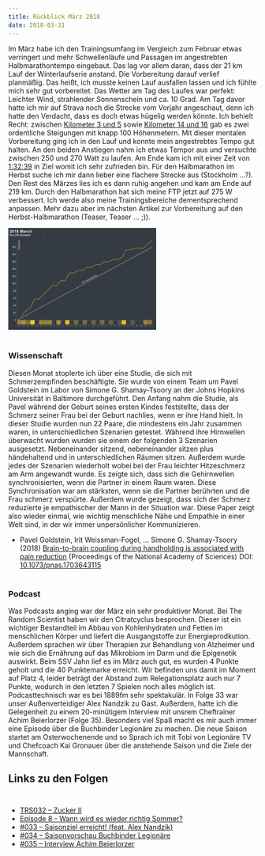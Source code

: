 ```yaml
---
title: Rückblick März 2018
date: 2018-03-31
---
```


Im März habe ich den Trainingsumfang im Vergleich zum Februar etwas verringert und mehr Schwellenläufe und Passagen im angestrebten Halbmarathontempo eingebaut. Das lag vor allem daran, dass der 21 km Lauf der Winterlaufserie anstand. Die Vorbereitung darauf verlief planmäßig. 
Das heißt, ich musste keinen Lauf ausfallen lassen und ich fühlte mich sehr gut vorbereitet. Das Wetter am Tag des Laufes war perfekt: Leichter Wind, strahlender Sonnenschein und ca. 10 Grad. Am Tag davor hatte ich mir auf Strava noch die Strecke vom Vorjahr angeschaut, denn ich hatte den Verdacht, dass es doch etwas hügelig werden könnte. Ich behielt Recht: zwischen [Kilometer 3 und 5](https://www.strava.com/segments/5165331?filter=overall) sowie [Kilometer 14 und 16](https://www.strava.com/segments/17244956?filter=overall) gab es zwei ordentliche Steigungen mit knapp 100 Höhenmetern. Mit dieser mentalen Vorbereitung ging ich in den Lauf und konnte mein angestrebtes Tempo gut halten. An den beiden Anstiegen nahm ich etwas Tempor aus und versuchte zwischen 250 und 270 Watt zu laufen. Am Ende kam ich mit einer Zeit von [1:32:39](https://www.strava.com/activities/1470625405) in Ziel womit ich sehr zufrieden bin. Für den Halbmarathon im Herbst suche ich mir dann lieber eine flachere Strecke aus (Stockholm ...?). Den Rest des Märzes lies ich es dann ruhig angehen und kam am Ende auf 219 km. Durch den Halbmarathon hat sich meine FTP jetzt auf 275 W verbessert. Ich werde also meine Trainingsbereiche dementsprechend anpassen. Mehr dazu aber im nächsten Artikel zur Vorbereitung auf den Herbst-Halbmarathon (Teaser, Teaser ... ;)).

[![March Distance](/assets/images/Screen-Shot-2018-03-31-at-18.04.32-300x206.png)](/assets/images/Screen-Shot-2018-03-31-at-18.04.32-300x206.png)<br /><br />

### Wissenschaft

Diesen Monat stoplerte ich über eine Studie, die sich mit Schmerzempfinden beschäftigte. Sie wurde von einem Team um Pavel Goldstein im Labor von Simone G. Shamay-Tsoory an der Johns Hopkins Universität in Baltimore durchgeführt. Den Anfang nahm die Studie, als Pavel während der Geburt seines ersten Kindes feststellte, dass der Schmerz seiner Frau bei der Geburt nachlies, wenn er ihre Hand hielt. In dieser Studie wurden nun 22 Paare, die mindestens ein Jahr zusammen waren, in unterschiedlichen Szenarien getestet. Während ihre Hirnwellen überwacht wurden wurden sie einem der folgenden 3 Szenarien ausgesetzt. Nebeneinander sitzend, nebeneinander sitzen plus händehaltend und in unterschiedlichen Räumen sitzen. Außerdem wurde jedes der Szenarien wiederholt wobei bei der Frau leichter Hitzeschmerz am Arm angewandt wurde. Es zeigte sich, dass sich die Gehirnwellen synchronisierten, wenn die Partner in einem Raum waren. Diese Synchronisation war am stärksten, wenn sie die Partner berührten und die Frau schmerz verspürte. Außerdem wurde gezeigt, dass sich der Schmerz reduzierte je empathischer der Mann in der Situation war. Diese Paper zeigt also wieder einmal, wie wichtig menschliche Nähe und Empathie in einer Welt sind, in der wir immer unpersönlicher Kommunizieren.

- Pavel Goldstein, Irit Weissman-Fogel, … Simone G. Shamay-Tsoory (2018) [Brain-to-brain coupling during handholding is associated with pain reduction](http://www.pnas.org/content/early/2018/02/16/1703643115) (Proceedings of the National Academy of Sciences) DOI: [10.1073/pnas.1703643115](http://dx.doi.org/10.1073/pnas.1703643115)<br /><br />

### Podcast

Was Podcasts anging war der März ein sehr produktiver Monat. Bei The Random Scientist haben wir den Citratcyclus besprochen. Dieser ist ein wichtiger Bestandteil im Abbau von Kohlenhydraten und Fetten im menschlichen Körper und liefert die Ausgangstoffe zur Energieprodkution. Außerdem sprachen wir über Therapien zur Behandlung von Alzheimer und wie sich die Ernährung auf das Mikrobiom im Darm und die Epigenetik auswirkt. Beim SSV Jahn lief es im März auch gut, es wurden 4 Punkte geholt und die 40 Punktemarke erreicht. Wir befinden uns damit im Moment auf Platz 4, leider beträgt der Abstand zum Relegationsplatz auch nur 7 Punkte, wodurch in den letzten 7 Spielen noch alles möglich ist. Podcasttechnisch war es bei 1889fm sehr spektakulär. In Folge 33 war unser Außenverteidiger Alex Nandzik zu Gast. Außerdem, hatte ich die Gelegenheit zu einem 20-minütigem Interview mit unsrem Cheftrainer Achim Beierlorzer (Folge 35). Besonders viel Spaß macht es mir auch immer eine Episode über die Buchbinder Legionäre zu machen. Die neue Saison startet am Osterwochenende und so Sprach ich mit Tobi von Legionäre TV und Chefcoach Kai Gronauer über die anstehende Saison und die Ziele der Mannschaft.

## Links zu den Folgen<br /><br />

- [TRS032 – Zucker II](http://therandomscientist.de/2018/03/01/trs032-zucker-ii/)
- [Episode 8 - Wann wird es wieder richtig Sommer?](https://3-schweinehun.de/2018/03/15/episode8.html#170a3532)
- [#033 – Saisonziel erreicht! (feat. Alex Nandzik)](http://1889fm.de/033-saisonziel-erreicht-feat-alex-nandzik/)
- [#034 – Saisonvorschau Buchbinder Legionäre](http://1889fm.de/034-saisonvorschau-buchbinder-legionaere/)
- [#035 – Interview Achim Beierlorzer](http://1889fm.de/035-interview-achim-beierlorzer/)<br /><br />

